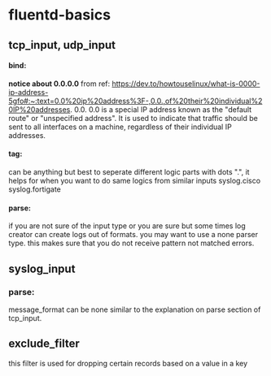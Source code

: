 # fluentd-basics
## tcp_input, udp_input

#### bind:
**notice about 0.0.0.0**
from ref:
https://dev.to/howtouselinux/what-is-0000-ip-address-5gfo#:~:text=0.0%20ip%20address%3F-,0.0.,of%20their%20individual%20IP%20addresses.
0.0. 0.0 is a special IP address known as the "default route" or "unspecified address". It is used to indicate that traffic should be sent to all interfaces on a machine, regardless of their individual IP addresses.

#### tag:
can be anything but best to seperate different logic parts with dots ".", it helps for when you want to do same logics from similar inputs
syslog.cisco
syslog.fortigate

#### parse:
if you are not sure of the input type or you are sure but some times log creator can create logs out of formats. you may want to use a none parser type. this makes sure that you do not receive pattern not matched errors.



## syslog_input

### parse:
message_format can be none similar to the explanation on parse section of tcp_input.

## exclude_filter
this filter is used for dropping certain records based on a value in a key
